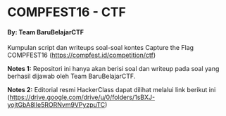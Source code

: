 # COMPFEST16 - CTF
#### By: Team BaruBelajarCTF

Kumpulan script dan writeups soal-soal kontes Capture the Flag COMPFEST16 (https://compfest.id/competition/ctf)

**Notes 1:** Repositori ini hanya akan berisi soal dan writeup pada soal yang berhasil dijawab oleh Team BaruBelajarCTF.

**Notes 2:** Editorial resmi HackerClass dapat dilihat melalui link berikut ini (https://drive.google.com/drive/u/0/folders/1sBXJ-yojtGbA8lIe5RORNvm9VPyzpuTC)
